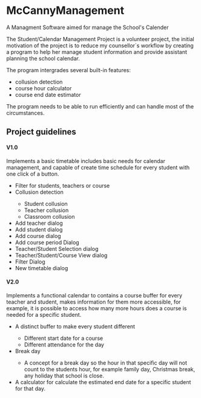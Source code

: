 # McCannyManagement
A Managment Software aimed for manage the School's Calender

The Student/Calendar Management Project is a volunteer project, 
the initial motivation of the project is to reduce my counsellor`s 
workflow by creating a program to help her manage student information 
and provide assistant planning the school calendar. 

The program intergrades several built-in features:
<ul>
<li>collusion detection</li>
<li>course hour calculator</li>
<li>course end date estimator</li>
</ul>

The program needs to be able to run efficiently and can handle most of the circumstances. 

<h2>Project guidelines</h2>

<h4>V1.0</h4>
<p>Implements a basic timetable includes basic needs for calendar management, and capable of create time schedule for every student with one click of a button.</p>
<ul>
<li>Filter for students, teachers or course</li>
<li>Collusion detection</li>
<ul>
	<li>Student collusion</li>
	<li>Teacher collusion</li>
	<li>Classroom collusion</li>
</ul>
<li>Add teacher dialog</li>
<li>Add student dialog</li>
<li>Add course dialog</li>
<li>Add course period Dialog</li>
<li>Teacher/Student Selection dialog</li>
<li>Teacher/Student/Course View dialog</li>
<li>Filter Dialog</li>
<li>New timetable dialog</li>
</ul>

<h4>V2.0</h4>

<p>Implements a functional calendar to contains a course buffer for every teacher and student, makes information for them more accessible, for example, it is possible to access how many more hours does a course is needed for a specific student.</p>
<ul>
<li>A distinct buffer to make every student different</li>
<ul>
	<li>Different start date for a course</li>
	<li>Different attendance for the day</li>
</ul>
<li>Break day</li>
<ul>
<li>A concept for a break day so the hour in that specific day will not count to the students hour, for example family day, Christmas break, any holiday that school is close.</li>
</ul>
<li>A calculator for calculate the estimated end date for a specific student for that day.</li>
</ul>
